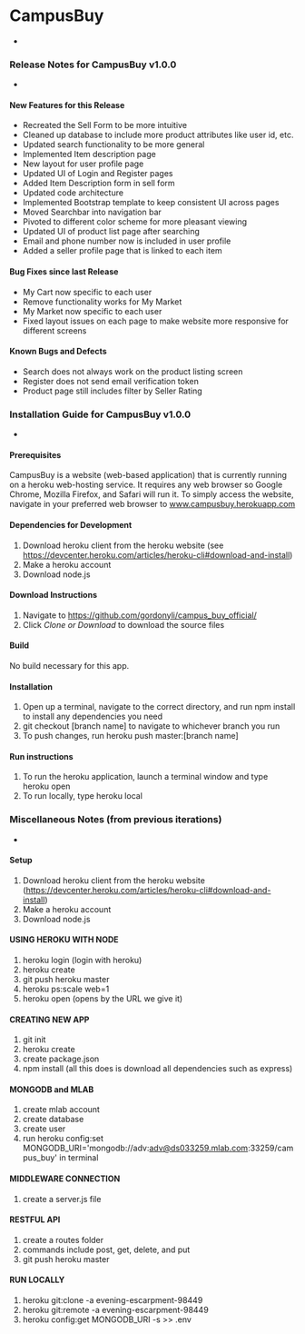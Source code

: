 # CampusBuy
-
### Release Notes for CampusBuy v1.0.0
-
#### New Features for this Release 

* Recreated the Sell Form to be more intuitive
* Cleaned up database to include more product attributes like user id, etc.
* Updated search functionality to be more general
* Implemented Item description page
* New layout for user profile page
* Updated UI of Login and Register pages
* Added Item Description form in sell form
* Updated code architecture
* Implemented Bootstrap template to keep consistent UI across pages
* Moved Searchbar into navigation bar
* Pivoted to different color scheme for more pleasant viewing
* Updated UI of product list page after searching
* Email and phone number now is included in user profile
* Added a seller profile page that is linked to each item

#### Bug Fixes since last Release  

* My Cart now specific to each user
* Remove functionality works for My Market
* My Market now specific to each user
* Fixed layout issues on each page to make website more responsive for different screens


#### Known Bugs and Defects

* Search does not always work on the product listing screen
* Register does not send email verification token
* Product page still includes filter by Seller Rating

### Installation Guide for CampusBuy v1.0.0
-
#### Prerequisites  
CampusBuy is a website (web-based application) that is currently running on a heroku web-hosting service. It requires any web browser so Google Chrome, Mozilla Firefox, and Safari will run it. To simply access the website, navigate in your preferred web browser to www.campusbuy.herokuapp.com

#### Dependencies for Development 
1. Download heroku client from the heroku website (see https://devcenter.heroku.com/articles/heroku-cli#download-and-install)
2. Make a heroku account 
3. Download node.js

#### Download Instructions
1. Navigate to https://github.com/gordonyli/campus_buy_official/
2. Click _Clone or Download_ to download the source files

#### Build
No build necessary for this app.

#### Installation
1. Open up a terminal, navigate to the correct directory, and run npm install to install any dependencies you need
2. git checkout [branch name] to navigate to whichever branch you run
4. To push changes, run heroku push master:[branch name]

#### Run instructions 
1. To run the heroku application, launch a terminal window and type heroku open
2. To run locally, type heroku local

### Miscellaneous Notes (from previous iterations)






-
#### Setup

1. Download heroku client from the heroku website (https://devcenter.heroku.com/articles/heroku-cli#download-and-install)
2. Make a heroku account 
3. Download node.js

#### USING HEROKU WITH NODE

1. heroku login (login with heroku)
2. heroku create
3. git push heroku master
4. heroku ps:scale web=1 
5. heroku open (opens by the URL we give it)

#### CREATING NEW APP

1. git init
2. heroku create
3. create package.json
4. npm install (all this does is download all dependencies such as express)

#### MONGODB and MLAB

1. create mlab account
2. create database
3. create user
4. run heroku config:set MONGODB_URI='mongodb://adv:adv@ds033259.mlab.com:33259/campus_buy' in terminal

#### MIDDLEWARE CONNECTION

1. create a server.js file 


#### RESTFUL API

1. create a routes folder 
2. commands include post, get, delete, and put
3. git push heroku master 

#### RUN LOCALLY

1. heroku git:clone -a evening-escarpment-98449
2. heroku git:remote -a evening-escarpment-98449
3. heroku config:get MONGODB_URI -s >> .env